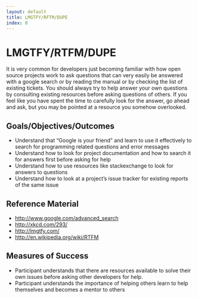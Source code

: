 ```yaml
---
layout: default
title: LMGTFY/RFTM/DUPE 
index: 0
---
```


LMGTFY/RTFM/DUPE
================

It is very common for developers just becoming familiar with how open source projects work to ask questions that can very easily be answered with a google search or by reading the manual or by checking the list of existing tickets. You should always try to help answer your own questions by consulting existing resources before asking questions of others. If you feel like you have spent the time to carefully look for the answer, go ahead and ask, but you may be pointed at a resource you somehow overlooked. 

Goals/Objectives/Outcomes
-------------------------

* Understand that “Google is your friend” and learn to use it effectively to search for programming related questions and error messages
* Understand how to look for project documentation and how to search it for answers first before asking for help
* Understand how to use resources like stackexchange to look for answers to questions
* Understand how to look at a project’s issue tracker for existing reports of the same issue

Reference Material
------------------

* http://www.google.com/advanced_search
* http://xkcd.com/293/
* http://lmgtfy.com/
* http://en.wikipedia.org/wiki/RTFM

Measures of Success
-------------------

* Participant understands that there are resources available to solve their own issues before asking other developers for help.
* Participant understands the importance of helping others learn to help themselves and becomes a mentor to others
